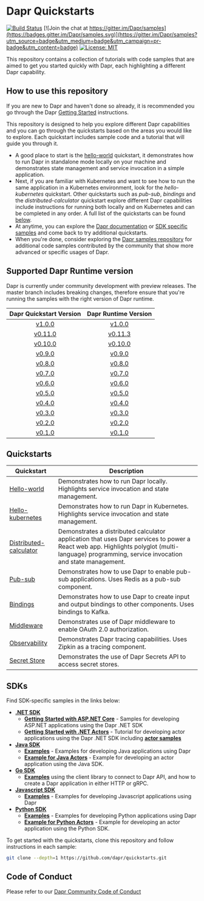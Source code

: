 # Dapr Quickstarts

[![Build Status](https://github.com/dapr/quickstarts/workflows/samples/badge.svg?event=push&branch=master)](https://github.com/dapr/quickstarts/actions?workflow=samples)
[![Join the chat at https://gitter.im/Dapr/samples](https://badges.gitter.im/Dapr/samples.svg)](https://gitter.im/Dapr/samples?utm_source=badge&utm_medium=badge&utm_campaign=pr-badge&utm_content=badge)
[![License: MIT](https://img.shields.io/badge/License-MIT-yellow.svg)](https://opensource.org/licenses/MIT)

This repository contains a collection of tutorials with code samples that are aimed to get you started quickly with Dapr, each highlighting a different Dapr capability. 

## How to use this repository

If you are new to Dapr and haven't done so already, it is recommended you go through the Dapr [Getting Started](https://docs.dapr.io/getting-started/install-dapr/) instructions.

This repository is designed to help you explore different Dapr capabilities and you can go through the quickstarts based on the areas you would like to explore. Each quickstart includes sample code and a tutorial that will guide you through it. 

* A good place to start is the [hello-world](./hello-world) quickstart, it demonstrates how to run Dapr in standalone mode locally on your machine and demonstrates state management and service invocation in a simple application. 
* Next, if you are familiar with Kubernetes and want to see how to run the same application in a Kubernetes environment, look for the *hello-kubernetes* quickstart. Other quickstarts such as *pub-sub*, *bindings* and the *distributed-calculator* quickstart explore different Dapr capabilities include instructions for running both locally and on Kubernetes and can be completed in any order. A full list of the quickstarts can be found [below](#quickstarts).
* At anytime, you can explore the [Dapr documentation](https://docs.dapr.io/) or [SDK specific samples](#sdks) and come back to try additional quickstarts. 
* When you're done, consider exploring the [Dapr samples repository](https://github.com/dapr/samples) for additional code samples contributed by the community that show more advanced or specific usages of Dapr.

## Supported Dapr Runtime version

Dapr is currently under community development with preview releases. The master branch includes breaking changes, therefore ensure that you're running the samples with the right version of Dapr runtime.

| Dapr Quickstart Version  | Dapr Runtime Version |
|:--------------------:|:--------------------:|
| [v1.0.0](https://github.com/dapr/quickstarts/tree/v1.0.0) | [v1.0.0](https://github.com/dapr/dapr/tree/v1.0.0) |
| [v0.11.0](https://github.com/dapr/quickstarts/tree/v0.11.0) | [v0.11.3](https://github.com/dapr/dapr/tree/v0.11.3) |
| [v0.10.0](https://github.com/dapr/quickstarts/tree/v0.10.0) | [v0.10.0](https://github.com/dapr/dapr/tree/v0.10.0) |
| [v0.9.0](https://github.com/dapr/quickstarts/tree/v0.9.0) | [v0.9.0](https://github.com/dapr/dapr/tree/v0.9.0) |
| [v0.8.0](https://github.com/dapr/quickstarts/tree/v0.8.0) | [v0.8.0](https://github.com/dapr/dapr/tree/v0.8.0) |
| [v0.7.0](https://github.com/dapr/quickstarts/tree/v0.7.0) | [v0.7.0](https://github.com/dapr/dapr/tree/v0.7.0) |
| [v0.6.0](https://github.com/dapr/quickstarts/tree/v0.6.0) | [v0.6.0](https://github.com/dapr/dapr/tree/v0.6.0) |
| [v0.5.0](https://github.com/dapr/quickstarts/tree/v0.5.0) | [v0.5.0](https://github.com/dapr/dapr/tree/v0.5.0) |
| [v0.4.0](https://github.com/dapr/quickstarts/tree/v0.4.0) | [v0.4.0](https://github.com/dapr/dapr/tree/v0.4.0) |
| [v0.3.0](https://github.com/dapr/quickstarts/tree/v0.3.0) | [v0.3.0](https://github.com/dapr/dapr/tree/v0.3.0) |
| [v0.2.0](https://github.com/dapr/quickstarts/tree/v0.2.0) | [v0.2.0](https://github.com/dapr/dapr/tree/v0.2.0) |
| [v0.1.0](https://github.com/dapr/quickstarts/tree/v0.1.0) | [v0.1.0](https://github.com/dapr/dapr/tree/v0.1.0) |

## Quickstarts

| Quickstart                   | Description                                                                                                                                                                                    |
|--------------------------|------------------------------------------------------------------------------------------------------------------------------------------------------------------------------------------------|
| [Hello-world](./hello-world)            | Demonstrates how to run Dapr locally. Highlights service invocation and state management.                                                                                                      |
| [Hello-kubernetes](./hello-kubernetes)       | Demonstrates how to run Dapr in Kubernetes. Highlights service invocation and state management.                                                                                                |
| [Distributed-calculator](./distributed-calculator) | Demonstrates a distributed calculator application that uses Dapr services to power a React web app. Highlights polyglot (multi-language) programming, service invocation and state management. |
| [Pub-sub](./pub-sub)                | Demonstrates how to use Dapr to enable pub-sub applications. Uses Redis as a pub-sub component.                                                                                          |
| [Bindings](./bindings)            | Demonstrates how to use Dapr to create input and output bindings to other components. Uses bindings to Kafka.                                                                            |
| [Middleware](./middleware) | Demonstrates use of Dapr middleware to enable OAuth 2.0 authorization. |
| [Observability](./observability) | Demonstrates Dapr tracing capabilities. Uses Zipkin as a tracing component. |
| [Secret Store](./secretstore) | Demonstrates the use of Dapr Secrets API to access secret stores. |

## SDKs

Find SDK-specific samples in the links below:

- **[.NET SDK](https://github.com/dapr/dotnet-sdk)**
  - **[Getting Started with ASP.NET Core](https://github.com/dapr/dotnet-sdk/tree/master/examples/AspNetCore)** - Samples for developing ASP.NET applications using the Dapr .NET SDK
  - **[Getting Started with .NET Actors](https://docs.dapr.io/developing-applications/building-blocks/actors/actors-overview/)** - Tutorial for developing actor applications using the Dapr .NET SDK including  **[actor samples](https://github.com/dapr/dotnet-sdk/tree/master/examples/Actor)**
- **[Java SDK](https://github.com/dapr/java-sdk)**
  - **[Examples](https://github.com/dapr/java-sdk/tree/master/examples/src/main/java/io/dapr/examples)** - Examples for developing Java applications using Dapr
  - **[Example for Java Actors](https://github.com/dapr/java-sdk/tree/master/examples/src/main/java/io/dapr/examples/actors/http)** - Example for developing an actor application using the Java SDK.
- **[Go SDK](https://github.com/dapr/go-sdk)** 
  - **[Examples](https://github.com/dapr/go-sdk/tree/master/example#dapr-go-client-example)** using the client library to connect to Dapr API, and how to create a Dapr application in either HTTP or gRPC.
- **[Javascript SDK](https://github.com/dapr/js-sdk)**
  - **[Examples](https://github.com/dapr/js-sdk/tree/master/examples)** - Examples for developing Javascript applications using Dapr
- **[Python SDK](https://github.com/dapr/python-sdk)**
  - **[Examples](https://github.com/dapr/python-sdk/tree/master/examples)** - Examples for developing Python applications using Dapr
  - **[Example for Python Actors](https://github.com/dapr/python-sdk/tree/master/examples/demo_actor)** - Example for developing an actor application using the Python SDK.
  
  
To get started with the quickstarts, clone this repository and follow instructions in each sample:
```bash
git clone --depth=1 https://github.com/dapr/quickstarts.git
```
## Code of Conduct

Please refer to our [Dapr Community Code of Conduct](https://github.com/dapr/community/blob/master/CODE-OF-CONDUCT.md)
